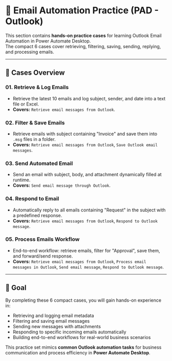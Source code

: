 # 📘 Email Automation Practice (PAD - Outlook)

This section contains **hands-on practice cases** for learning Outlook Email Automation in Power Automate Desktop.  
The compact 6 cases cover retrieving, filtering, saving, sending, replying, and processing emails.

---

## 📂 Cases Overview

### 01. Retrieve & Log Emails
- Retrieve the latest 10 emails and log subject, sender, and date into a text file or Excel.  
- **Covers:** `Retrieve email messages from Outlook`.

### 02. Filter & Save Emails
- Retrieve emails with subject containing "Invoice" and save them into `.msg` files in a folder.  
- **Covers:** `Retrieve email messages from Outlook`, `Save Outlook email messages`.

### 03. Send Automated Email
- Send an email with subject, body, and attachment dynamically filled at runtime.  
- **Covers:** `Send email message through Outlook`.

### 04. Respond to Email
- Automatically reply to all emails containing "Request" in the subject with a predefined response.  
- **Covers:** `Retrieve email messages from Outlook`, `Respond to Outlook message`.

### 05. Process Emails Workflow
- End-to-end workflow: retrieve emails, filter for "Approval", save them, and forward/send response.  
- **Covers:** `Retrieve email messages from Outlook`, `Process email messages in Outlook`, `Send email message`, `Respond to Outlook message`.

---

## 🎯 Goal
By completing these 6 compact cases, you will gain hands-on experience in:  
- Retrieving and logging email metadata  
- Filtering and saving email messages  
- Sending new messages with attachments  
- Responding to specific incoming emails automatically  
- Building end-to-end workflows for real-world business scenarios  

This practice set mimics **common Outlook automation tasks** for business communication and process efficiency in **Power Automate Desktop**.
